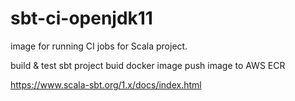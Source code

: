 # sbt-ci-openjdk11

image for running CI jobs for Scala project.

build & test sbt project
buid docker image
push image to AWS ECR

https://www.scala-sbt.org/1.x/docs/index.html
